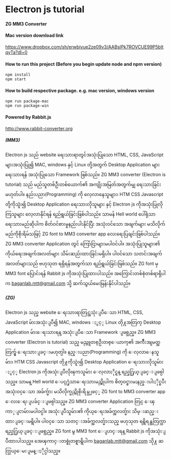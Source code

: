 # Electron js tutorial

#### ZG MM3 Converter
#### Mac version download link
https://www.dropbox.com/sh/erwbivue2ze09v3/AABslPk7ROVCUE99P5bItqyTa?dl=0

#### How to run this project (Before you begin update node and npm version)
```
npm install
npm start
```

#### How to build respective package. e.g. mac version, windows version
```
npm run package-mac
npm run package-win
```

#### Powered by Rabbit.js
http://www.rabbit-converter.org

##### (MM3)
Electron js သည် website ရေးသားရာတွင်အသုံးပြုသော HTML, CSS, JavaScript များအသုံးပြု၍ MAC, windows နှင့် Linux တို့အတွက် Desktop Application များရေးသားရန် အသုံးပြုသော Framework ဖြစ်သည်။ ZG MM3 converter (Electron is tutorial) သည် မည်သူတစ်ဦးတစ်ယောက်၏ အကျိုးအမြတ်အတွက်မျှ ရေးသားခြင်းမဟုတ်ပါ။ နည်းပညာ(Programming) ကို လေ့လာနေသူများ၊ HTM CSS Javascript တို့ကိုသူံး၍ Desktop Application ရေးသားလိုသူများ နှင့် Electron js ကိုအသုံးပြုလိုကြသူများ လေ့လာနိုင်ရန် ရည်ရွယ်ခြင်းဖြစ်ပါသည်။ သာမန် Hell world ပေါ်ရုံသာရေးသားမည်ဆိုပါက စိတ်ဝင်စားမှုနည်းပါးနိုင်ပြီး အသုံးဝင်သော အချက်များ မသိလိုက်မည်ကိုစိုးရိမ်သဖြင့် ZG font to MM3 converter app လေးရေးပြချင်းဖြစ်ပါသည်။ ZG MM3 converter Application တွင် ကြော်ငြာများမပါဝင်ပါ။ အသုံးပြုသူများ၏ ကိုယ်ရေးအချက်အလတ်များ သိမ်းဆည်းထားခြင်းမရှိပါ။ ပါဝင်သော သတင်းအချက်အလတ်များသည် ဗဟုသုတ ရရှိရန်အတွက်သာ ရည်ရွယ်ခြင်းဖြစ်သည်။ ZG font မှ MM3 font ပြောင်းရန် Rabbit js ကိုအသုံးပြုထားပါသည်။ အကြောင်းတစ်စုံတစ်ရာရှိပါက baganlab.mtt@gmail.com သို့ ဆက်သွယ်မေးမြန်းနိုင်ပါသည်။



##### (ZG)
Electron js သည္ website ေရးသားရာတြင္အသုံးျပဳေသာ HTML, CSS, JavaScript မ်ားအသုံးျပဳ၍ MAC, windows ႏွင့္ Linux တို႔အတြက္ Desktop Application မ်ားေရးသားရန္ အသုံးျပဳေသာ Framework ျဖစ္သည္။ ZG MM3 converter (Electron is tutorial) သည္ မည္သူတစ္ဦးတစ္ေယာက္၏ အက်ိဳးအျမတ္အတြက္မွ် ေရးသားျခင္းမဟုတ္ပါ။ နည္းပညာ(Programming) ကို ေလ့လာေနသူမ်ား၊ HTM CSS Javascript တို႔ကိုသူံး၍ Desktop Application ေရးသားလိုသူမ်ား ႏွင့္ Electron js ကိုအသုံးျပဳလိုၾကသူမ်ား ေလ့လာႏိုင္ရန္ ရည္႐ြယ္ျခင္းျဖစ္ပါသည္။ သာမန္ Hell world ေပၚ႐ုံသာေရးသားမည္ဆိုပါက စိတ္ဝင္စားမႈနည္းပါးႏိုင္ၿပီး အသုံးဝင္ေသာ အခ်က္မ်ား မသိလိုက္မည္ကိုစိုးရိမ္သျဖင့္ ZG font to MM3 converter app ေလးေရးျပခ်င္းျဖစ္ပါသည္။ ZG MM3 converter Application တြင္ ေၾကာ္ျငာမ်ားမပါဝင္ပါ။ အသုံးျပဳသူမ်ား၏ ကိုယ္ေရးအခ်က္အလတ္မ်ား သိမ္းဆည္းထားျခင္းမရွိပါ။ ပါဝင္ေသာ သတင္းအခ်က္အလတ္မ်ားသည္ ဗဟုသုတ ရရွိရန္အတြက္သာ ရည္႐ြယ္ျခင္းျဖစ္သည္။ ZG font မွ MM3 font ေျပာင္းရန္ Rabbit js ကိုအသုံးျပဳထားပါသည္။ အေၾကာင္းတစ္စုံတစ္ရာရွိပါက baganlab.mtt@gmail.com သို႔ ဆက္သြယ္ေမးျမန္းႏိုင္ပါသည္။




